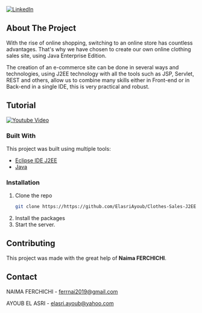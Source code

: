 
[![LinkedIn][linkedin-shield]][linkedin-url]


<!-- ABOUT THE PROJECT -->
## About The Project
With the rise of online shopping, switching to an online store has countless advantages. That's why we have chosen to create our own online clothing sales site, using Java Enterprise Edition.

The creation of an e-commerce site can be done in several ways and technologies, using J2EE technology with all the tools such as JSP, Servlet, REST and others, allow us to combine many skills either in Front-end or in Back-end in a single IDE, this is very practical and robust.

## Tutorial
[![Youtube Video](https://img.youtube.com/vi/cXJnz0I3WLU/0.jpg)](https://www.youtube.com/watch?v=cXJnz0I3WLU)

### Built With

This project was built using multiple tools:
* [Eclipse IDE J2EE](https://www.eclipse.org/downloads/packages/release/kepler/sr2/eclipse-ide-java-ee-developers)
* [Java](https://isocpp.org/)

### Installation

1. Clone the repo
   ```sh
   git clone https://https://github.com/ElasriAyoub/Clothes-Sales-J2EE-REST.git
   ```
2. Install the packages
3. Start the server.   
<!-- CONTRIBUTING -->
## Contributing
This project was made with the great help of **Naima FERCHICHI**.

<!-- CONTACT -->
## Contact

NAIMA FERCHICHI - ferrnai2019@gmail.com

AYOUB EL ASRI - elasri.ayoub@yahoo.com

[linkedin-shield]: https://img.shields.io/badge/-LinkedIn-black.svg?style=for-the-badge&logo=linkedin&colorB=555
[linkedin-url]: https://www.linkedin.com/in/elasri-ayoub/

